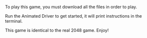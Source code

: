 To play this game, you must download all the files in order to play.

Run the Animated Driver to get started, it will print instructions in the terminal.

This game is identical to the real 2048 game. Enjoy!
